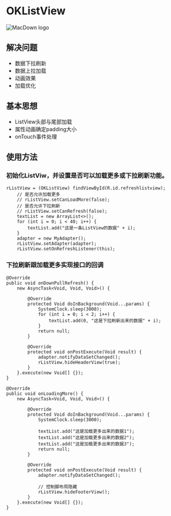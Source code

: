 # OKListView

![MacDown logo](https://timgsa.baidu.com/timg?image&quality=80&size=b9999_10000&sec=1492965055221&di=7a2ddb717d591f43b565befca344995f&imgtype=0&src=http%3A%2F%2Fimage.tianjimedia.com%2FuploadImages%2F2014%2F302%2F57%2FPGA7S9OB8F54.jpg)

## 解决问题
* 数据下拉刷新
* 数据上拉加载
* 动画效果
* 加载优化

## 基本思想
* ListView头部与尾部加载
* 属性动画确定padding大小
* onTouch事件处理

## 使用方法

### 初始化ListViw，并设置是否可以加载更多或下拉刷新功能。

	rListView = (OKListView) findViewById(R.id.refreshlistview);
        // 是否允许加载更多
        // rListView.setCanLoadMore(false);
        // 是否允许下拉刷新
        // rListView.setCanRefresh(false);
        textList = new ArrayList<>();
        for (int i = 0; i < 40; i++) {
            textList.add("这是一条ListView的数据" + i);
        }
        adapter = new MyAdapter();
        rListView.setAdapter(adapter);
        rListView.setOnRefreshListener(this);

### 下拉刷新跟加载更多实现接口的回调

	@Override
    public void onDownPullRefresh() {
        new AsyncTask<Void, Void, Void>() {

            @Override
            protected Void doInBackground(Void...params) {
                SystemClock.sleep(3000);
                for (int i = 0; i < 2; i++) {
                    textList.add(0, "这是下拉刷新出来的数据" + i);
                }
                return null;
            }

            @Override
            protected void onPostExecute(Void result) {
                adapter.notifyDataSetChanged();
                rListView.hideHeaderView(true);
            }
        }.execute(new Void[] {});
    }

    @Override
    public void onLoadingMore() {
        new AsyncTask<Void, Void, Void>() {

            @Override
            protected Void doInBackground(Void...params) {
                SystemClock.sleep(3000);

                textList.add("这是加载更多出来的数据1");
                textList.add("这是加载更多出来的数据2");
                textList.add("这是加载更多出来的数据3");
                return null;
            }

            @Override
            protected void onPostExecute(Void result) {
                adapter.notifyDataSetChanged();

                // 控制脚布局隐藏
                rListView.hideFooterView();
            }
        }.execute(new Void[] {});
    }